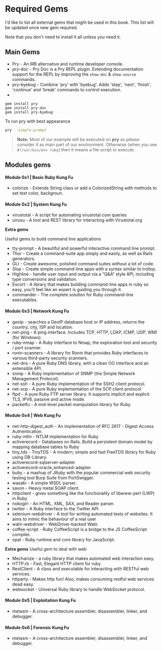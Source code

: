 # Required Gems
I'd like to list all external gems that might be used in this book. This list will be updated once new gem required.

Note that you don't need to install it all unless you need it.

## Main Gems
- Pry - An IRB alternative and runtime developer console.
- pry-doc - Pry Doc is a Pry REPL plugin. Extending documentation support for the REPL by improving the `show-doc` & `show-source` commands.
- pry-byebug - Combine 'pry' with 'byebug'. Adds 'step', 'next', 'finish', 'continue' and 'break' commands to control execution.
-
```
gem install pry
gem install pry-doc
gem install pry-byebug
```
To run pry with best appearance
```bash
pry --simple-prompt
```

> **Note:** Most of our example will be executed on **pry** so please consider it as main part of our environment. Otherwise (when you see `#!/usr/bin/env ruby`) then it means a file script to execute.


## Modules gems

#### Module 0x1 | Basic Ruby Kung Fu
- colorize - Extends String class or add a ColorizedString with methods to set text color, backgroun.

#### Module 0x2 | System Kung Fu
- virustotal - A script for automating virustotal.com queries
- uirusu - A tool and REST library for interacting with Virustotal.org

**Extra gems**

Useful gems to build command line applications
  - tty-prompt - A beautiful and powerful interactive command line prompt.
  - Thor - Create a command-suite app simply and easily, as well as Rails generators.
  - GLI - Create awesome, polished command suites without a lot of code.
  - Slop - Create simple command-line apps with a syntax similar to trollop.
  - Highline - handle user input and output via a “Q&A” style API, including type conversions and validation.
  - Escort - A library that makes building command-line apps in ruby so easy, you’ll feel like an expert is guiding you through it.
  - commander - The complete solution for Ruby command-line executables.

#### Module 0x3 | Network Kung Fu
- geoip - searches a GeoIP database host or IP address, returns the country, city, ISP and location.
- net-ping - A ping interface. Includes TCP, HTTP, LDAP, ICMP, UDP, WMI (for Windows).
- ruby-nmap - A Ruby interface to Nmap, the exploration tool and security / port scanner.
- ronin-scanners - A library for Ronin that provides Ruby interfaces to various third-party security scanners.
- net-dns - A pure Ruby DNS library, with a clean OO interface and an extensible API.
- snmp - A Ruby implementation of SNMP (the Simple Network Management Protocol).
- net-ssh - A pure-Ruby implementation of the SSH2 client protocol.
- net-scp - A pure Ruby implementation of the SCP client protocol
- ftpd - A pure Ruby FTP server library. It supports implicit and explicit TLS, IPV6, passive and active mode.
- packetfu - A mid-level packet manipulation library for Ruby.

#### Module 0x4 | Web Kung Fu
- net-http-digest_auth - An implementation of RFC 2617 - Digest Access Authentication.
- ruby-ntlm - NTLM implementation for Ruby
- activerecord - Databases on Rails. Build a persistent domain model by mapping database tables to Ruby
- tiny_tds - TinyTDS - A modern, simple and fast FreeTDS library for Ruby using DB-Library.
- activerecord-sqlserver-adapter
- activerecord-oracle_enhanced-adapter
- buby - a mashup of JRuby with the popular commercial web security testing tool Burp Suite from PortSwigger.
- wasabi - A simple WSDL parser.
- savon - Heavy metal SOAP client.
- httpclient - gives something like the functionality of libwww-perl (LWP) in Ruby
- nokogiri -  An HTML, XML, SAX, and Reader parser.
- twitter - A Ruby interface to the Twitter API.
- selenium-webdriver - A tool for writing automated tests of websites. It aims to mimic the behaviour of a real user
- watir-webdriver - WebDriver-backed Watir.
- coffee-script - Ruby CoffeeScript is a bridge to the JS CoffeeScript compiler.
- opal - Ruby runtime and core library for JavaScript.

**Extra gems**
Useful gem to deal with web
- Mechanize - a ruby library that makes automated web interaction easy.
- HTTP.rb - Fast, Elegant HTTP client for ruby
- RestClient - A class and executable for interacting with RESTful web services.
- httparty - Makes http fun! Also, makes consuming restful web services dead easy.
- websocket - Universal Ruby library to handle WebSocket protocol.


#### Module 0x5 | Exploitation Kung Fu
- metasm - A cross-architecture assembler, disassembler, linker, and debugger.

#### Module 0x6 | Forensic Kung Fu
- metasm - A cross-architecture assembler, disassembler, linker, and debugger.